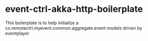 # event-ctrl-akka-http-boilerplate
This boilerplate is to help initialize a co.remotectrl.myevent.common.aggregate.event models driven by eventplayer    
